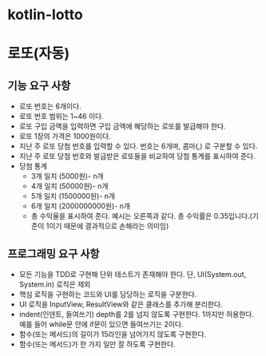 # kotlin-lotto

# 로또(자동)

## 기능 요구 사항
- 로또 번호는 6개이다.
- 로또 번호 범위는 1~46 이다.
- 로또 구입 금액을 입력하면 구입 금액에 해당하는 로또를 발급해야 한다. 
- 로또 1장의 가격은 1000원이다.
- 지난 주 로또 당첨 번호를 입력할 수 있다. 번호는 6개며, 콤마(,) 로 구분할 수 있다.
- 지난 주 로또 당첨 번호와 발급받은 로또들을 비교하여 당첨 통계를 표시하여 준다.
- 당첨 통계
  - 3개 일치 (5000원)- n개
  - 4개 일치 (50000원)- n개
  - 5개 일치 (1500000원)- n개
  - 6개 일치 (2000000000원)- n개
  - 총 수익율을 표시하여 준다. 예시는 오른쪽과 같다. 총 수익률은 0.35입니다.(기준이 1이기 때문에 결과적으로 손해라는 의미임)

## 프로그래밍 요구 사항
- 모든 기능을 TDD로 구현해 단위 테스트가 존재해야 한다. 단, UI(System.out, System.in) 로직은 제외
- 핵심 로직을 구현하는 코드와 UI를 담당하는 로직을 구분한다.
- UI 로직을 InputView, ResultView와 같은 클래스를 추가해 분리한다.
- indent(인덴트, 들여쓰기) depth를 2를 넘지 않도록 구현한다. 1까지만 허용한다. 예를 들어 while문 안에 if문이 있으면 들여쓰기는 2이다.
- 함수(또는 메서드)의 길이가 15라인을 넘어가지 않도록 구현한다.
- 함수(또는 메서드)가 한 가지 일만 잘 하도록 구현한다.
